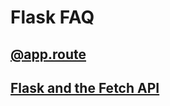 # Flask FAQ

## [@app.route](https://ains.co/blog/things-which-arent-magic-flask-part-1.html)

## [Flask and the Fetch API](https://pythonise.com/series/learning-flask/flask-and-fetch-api)
